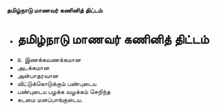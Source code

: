 **தமிழ்நாடு மாணவர் கணினித் திட்டம்**
- # தமிழ்நாடு மாணவர் கணினித் திட்டம்
- a. இணக்கவணக்கமான
- அடக்கமான
- அன்பாதரவான
- விட்டுக்கொடுக்கும் பண்புடைய
- பண்புடைய பழக்க வழக்கம் செறிந்த
- கடமை மனப்பாங்குடைய.

